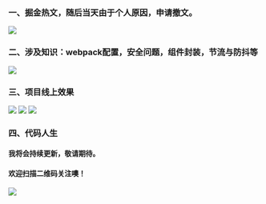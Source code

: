 ### 一、掘金热文，随后当天由于个人原因，申请撤文。
![](https://user-gold-cdn.xitu.io/2019/9/30/16d825cf230c7e0e?w=990&h=932&f=png&s=497327)
### 二、涉及知识：webpack配置，安全问题，组件封装，节流与防抖等
![](https://user-gold-cdn.xitu.io/2019/9/30/16d8253ef278cefe?w=773&h=300&f=png&s=42346)
### 三、项目线上效果
![](https://user-gold-cdn.xitu.io/2019/9/30/16d8255bfdd1570b?w=1345&h=908&f=png&s=144249)
![](https://user-gold-cdn.xitu.io/2019/9/30/16d8256896715776?w=1321&h=883&f=png&s=158259)
![](https://user-gold-cdn.xitu.io/2019/9/30/16d825f552989248?w=1080&h=2340&f=png&s=682913)
### 四、代码人生
#### 我将会持续更新，敬请期待。
#### 欢迎扫描二维码关注噢！
![](https://user-gold-cdn.xitu.io/2019/8/10/16c7bd6bce08f303?w=291&h=276&f=png&s=37957)